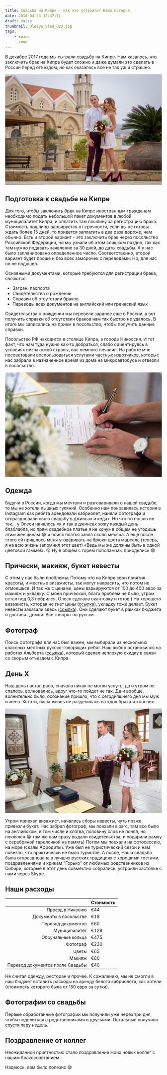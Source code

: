 ```yaml
---
title: Свадьба на Кипре - как это устроить? Наша история.
date: 2018-04-23 15:47:11
draft: false
thumbnail: Olesya_Vlad_023.jpg
tags:
    - жизнь
    - кипр
---
```


В декабре 2017 года мы сыграли свадьбу на Кипре. Нам казалось, что заключить брак на Кипре будет
сложно и даже думали это сделать в России перед отъездом, но как оказалось все не так уж и страшно.

![](Olesya_Vlad_023.jpg)

## Подготовка к свадьбе на Кипре

Для того, чтобы заключить брак на Кипре иностранным гражданам необходимо подать небольшой пакет
документов в любой муниципалитет Кипра, и оплатить там пошлину за регистрацию брака. Стоимость
пошлины варьируется от срочности, если вы не готовы ждать более 15 дней, то придется заплатить в два
раза дороже, чем обычно. Есть и второй вариант - это заключить брак через посольство Российской
Федерации, но мы узнали об этом слишком поздно, так как там нужно подавать заявление за 30 дней, до
даты свадьбы. А у нас было запланировано определенное число. Соответственно, второй вариант будет
проще и без всех заморочек с переводами. Но, для нас он не подошел.

Основными документами, которые требуются для регистрации брака, являются:

-   Загран. паспорта
-   Свидетельства о рождении
-   Справки об отсутствии браков
-   Переводы всех документов на английский или греческий язык

Свидетельства о рождении мы перевели заранее еще в России, а вот получить справки об отсутствии
браков нам так быстро не удалось. В итоге мы записались на прием в посольство, чтобы получить данные
справки.

Посольство РФ находится в столице Кипра, в городе Никоссия. И тот факт, что нам туда нужно как-то
добраться, слабо ориентируясь в условиях незнакомой страны, нас немного печалил. На работе мне
посоветовали воспользоваться услугами [частных извозчиков](http://www.travelexpress.com.cy/en-us/),
которые нас забрали в назначенное время из дома на микроавтобусе и отвезли в посольство.

![](Olesya_Vlad_011.jpg)

## Одежда

Будучи в России, когда мы мечтали и разговаривали о нашей свадьбе, то мы не хотели пышных гуляний.
Особенно нам понравилась история в Instagram как ребята арендовали кабриолет, наняли фотографа и
отпраздновали свою свадьбу в джинсах и кедах. Но что-то пошло не так... у Олеси началось «я и так в
джинсах хожу каждый день блаблабла, но прям свадебное платье я не хочу» в общем не угодишь этим
женщинам :joy: и поиск платья занял около месяца. А ещё после этого ей пришлось меня уговаривать на
брюки цвета марсала (теперь, я на всю жизнь запомнил этот цвет) «Ведь мы же должны быть в одной
цветовой гамме!». :dizzy_face: Ну в общем с горем пополам мы приоделись :smile:

## Прически, макияж, букет невесты

С этим у нас были проблемы. Потому что на Кипре свои понятия красоты, и местные визажисты, так могут
накрасить, что потом не отмоешься. И так же с ценами, цены варьируются от 100 до 400 евро за макияж
и укладку. С моей прической, благо проблем не было, утром встал под 0,3 побрился, Олеся сделала
окантовку и готов:) На хорошего визажиста, которая не гнет цены
([ссылка](https://www.instagram.com/stilist_na_kipre/)), укладку тоже делает. Букет невесты заказали
здесь ([ссылка](https://vk.com/id32405608)). Они сделают букет в рамках бюджета и доставят домой.
Все говорят по русски

## Фотограф

Поиск фотографа для нас был важен, мы выбирали из нескольких классных местных русско-говорящих
ребят. Наш выбор остановился на работах Альберта ([ссылка](https://albertowy.wixsite.com/akra)),
который сделал неплохую скидку в связи со скорым отъездом с Кипра.

## День Х

Наш день настал рано, сначала никак не могли уснуть, да и утром не спалось, волновались, вдруг
что-то пойдет не так. Да и вообще, волнительно было, осознание пришло, что с сегодняшнего дня мы муж
и жена. Кстати, наша жизнь не разделилась на «до» брака и «после».

![](Olesya_Vlad_001.jpg)

Утром приехал визажист, начались сборы невесты, чуть позже привезли букет. Нас забрал фотограф, мы
поехали в загс, там все было на английском, в том числе и клятва, половину слов не понял, но
поклялся :joy: там же нам сразу выдали свидетельства, и подарили рамку с серебряной тарелочкой на
память) Потом мы поехали на фотосессию, на море (скалы Афродиты). Уже был не туристический сезон и
нам повезло, что практически не было туристов. А после, Наша свадьба была отпразднована в лучших
русских традициях с хорошими тостами, поздравлениями и крикам "Горько" от любимых родственников из
Сибири, которые в этот день совместно собрались, устроили застолье с нами через Skype.

## Наши расходы

|                                  | Стоимость |
| -------------------------------: | --------- |
|                 Проезд в Никосию | €44       |
|           Документы в посольстве | €18       |
|               Перевод документов | €60       |
|                    Муниципалитет | €128      |
|               Обручальные кольца | €475      |
|                         Фотограф | €230      |
|                            Цветы | €65       |
|                           Макияж | €80       |
| Перевод документов после Свадьбы | €40       |

Не считая одежду, ресторан и прочее. К сожалению, мы не смогли в наш бюджет вставить расходы на
аренду белого кабриолета, как хотели (стоимость которого была от 150 евро за сутки).

## Фотографии со свадьбы

Первые обработанные фотографии мы получили уже через три дня, чтобы поделиться с родственниками и
друзьями. Остальные получили спустя пару недель.

## Поздравление от коллег

Неожиданной приятностью стало поздравление моих новых коллег с нашим бракосочетанием.

Надеюсь, вам было полезно :smile:
